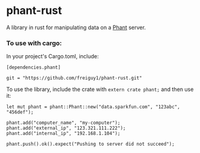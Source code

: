 phant-rust
==========

A library in rust for manipulating data on a [Phant](phant.io) server.

### To use with cargo:

In your project's Cargo.toml, include:
```
[dependencies.phant]

git = "https://github.com/freiguy1/phant-rust.git"
```

To use the library, include the crate with `extern crate phant;` and then use it:

```
let mut phant = phant::Phant::new("data.sparkfun.com", "123abc", "456def");

phant.add("computer_name", "my-computer");
phant.add("external_ip", "123.321.111.222");
phant.add("internal_ip", "192.168.1.104");

phant.push().ok().expect("Pushing to server did not succeed");
```
